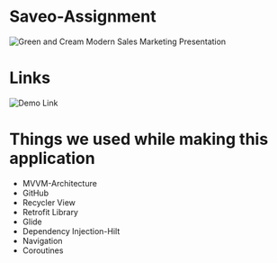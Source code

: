 # Saveo-Assignment

![Green and Cream Modern Sales Marketing Presentation](https://user-images.githubusercontent.com/81345503/148519032-2bcfc4e6-e240-4e0d-b981-88ea6328020f.png)


# Links 
![Demo Link](https://drive.google.com/file/d/1b5ruHbXPgeO2s3YNNg9FIPlriGJ2XIrz/view?usp=sharing)

# Things we used while making this application
* MVVM-Architecture
* GitHub
* Recycler View
* Retrofit Library
* Glide
* Dependency Injection-Hilt
* Navigation
* Coroutines
